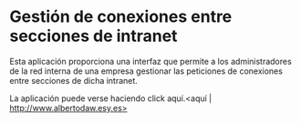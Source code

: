 # Gestión de conexiones entre secciones de intranet

Esta aplicación proporciona una interfaz que permite a los administradores de la red interna de una empresa gestionar las peticiones de conexiones entre secciones de dicha intranet.

La aplicación puede verse haciendo click aquí.<aquí | http://www.albertodaw.esy.es>
